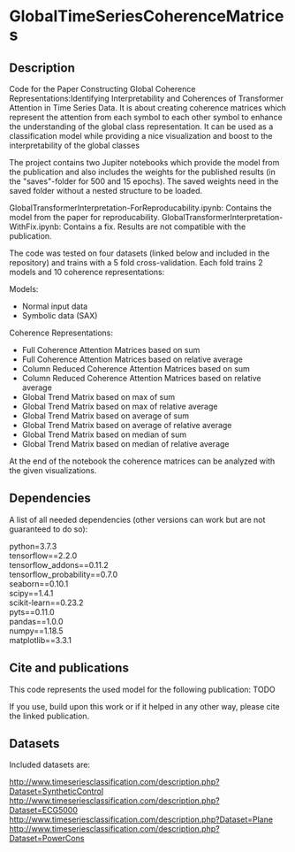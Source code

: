# GlobalTimeSeriesCoherenceMatrices

## Description
Code for the Paper Constructing Global Coherence Representations:Identifying Interpretability and Coherences of Transformer Attention in Time Series Data. 
It is about creating coherence matrices which represent the attention from each symbol to each other symbol to enhance the understanding of the global class representation. It can be used as a classification model while providing a nice visualization and boost to the interpretability of the global classes <br>


The project contains two Jupiter notebooks which provide the model from the publication and also includes the weights for the published results (in the "saves"-folder for 500 and 15 epochs). The saved weights need in the saved folder without a nested structure to be loaded. 

GlobalTransformerInterpretation-ForReproducability.ipynb: Contains the model from the paper for reproducability.
GlobalTransformerInterpretation-WithFix.ipynb: Contains a fix. Results are not compatible with the publication.

The code was tested on four datasets (linked below and included in the repository) and trains with a 5 fold cross-validation. Each fold trains 2 models and 10 coherence representations:

Models:
- Normal input data
- Symbolic data (SAX)

Coherence Representations:
- Full Coherence Attention Matrices based on sum
- Full Coherence Attention Matrices based on relative average
- Column  Reduced  Coherence  Attention  Matrices based on sum
- Column  Reduced  Coherence  Attention  Matrices based on relative average
- Global Trend Matrix based on max of sum 
- Global Trend Matrix based on max of relative average
- Global Trend Matrix based on average of sum 
- Global Trend Matrix based on average of relative average
- Global Trend Matrix based on median of sum 
- Global Trend Matrix based on median of relative average


At the end of the notebook the coherence matrices can be analyzed with the given visualizations.

## Dependencies
A list of all needed dependencies (other versions can work but are not guaranteed to do so):

python=3.7.3<br>
tensorflow==2.2.0<br>
tensorflow_addons==0.11.2<br>
tensorflow_probability==0.7.0<br>
seaborn==0.10.1<br>
scipy==1.4.1<br>
scikit-learn==0.23.2<br>
pyts==0.11.0<br>
pandas==1.0.0<br>
numpy==1.18.5<br>
matplotlib==3.3.1<br>



## Cite and publications
This code represents the used model for the following publication: TODO <br>

If you use, build upon this work or if it helped in any other way, please cite the linked publication.


## Datasets

Included datasets are:

http://www.timeseriesclassification.com/description.php?Dataset=SyntheticControl <br>
http://www.timeseriesclassification.com/description.php?Dataset=ECG5000 <br>
http://www.timeseriesclassification.com/description.php?Dataset=Plane <br>
http://www.timeseriesclassification.com/description.php?Dataset=PowerCons

